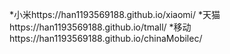 *小米https://han1193569188.github.io/xiaomi/
*天猫https://han1193569188.github.io/tmall/
*移动https://han1193569188.github.io/chinaMobilec/
